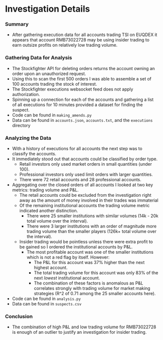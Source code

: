 # Investigation Details

### Summary
- After gathering execution data for all accounts trading TSI on EUQDEX it appears that account RMB73022728 may be using insider trading to earn outsize profits on relatively low trading volume.

### Gathering Data for Analysis
- The Stockfighter API for deleting orders returns the account owning an order upon an unauthorized request.
- Using this to scan the first 500 orders I was able to assemble a set of 100 accounts trading the stock of interest.
- The Stockfighter executions websocket feed does not apply authorization.
- Spinning up a connection for each of the accounts and gathering a list of all executions for 10 minutes provided a dataset for finding the suspect.
- Code can be found in `making_amends.py`
- Data can be found in `accounts.json`, `accounts.txt`, and the `executions` directory

### Analyzing the Data
- With a history of executions for all accounts the next step was to classify the accounts.
- It immediately stood out that accounts could be classified by order type.
  - Retail investors only used market orders in small quantities (under 100).
  - Professional investors only used limit orders with larger quantities.
  - There were 72 retail accounts and 28 professional accounts.
- Aggregating over the closed orders of all accounts I looked at two key metrics: trading volume and P&L.
  - The retail accounts could be excluded from the investigation right away as the amount of money involved in their trades was immaterial
  - Of the remaining institutional accounts the trading volume metric indicated another distinction.
    - There were 25 smaller institutions with similar volumes (14k - 20k total volume over the interval).
    - There were 3 larger institutions with an order of magnitude more trading volume than the smaller players (126k+ total volume over the interval).
  - Insider trading would be pointless unless there were extra profit to be gained so I ordered the institutional accounts by P&L.
    - The most profitable account was one of the smaller institutions which is not a red flag by itself. However:
      - The P&L for this account was 37% higher than the next highest account.
      - The total trading volume for this account was only 83% of the next *lowest* institutional account.
      - The combination of these factors is anomalous as P&L correlates strongly with trading volume for market making strategies (R^2 of 0.71 among the 25 smaller accounts here).
- Code can be found in `analysis.py`
- Data can be found in `suspects.csv`

### Conclusion
- The combination of high P&L and low trading volume for RMB73022728 is enough of an outlier to justify an investigation for insider trading.
